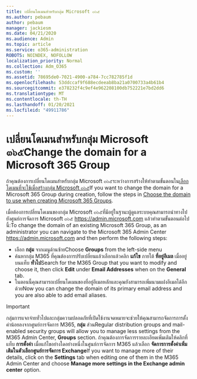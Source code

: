 ```yaml
---
title: เปลี่ยนโดเมนสำหรับกลุ่ม Microsoft ๓๖๕
ms.author: pebaum
author: pebaum
manager: jackiesm
ms.date: 04/21/2020
ms.audience: Admin
ms.topic: article
ms.service: o365-administration
ROBOTS: NOINDEX, NOFOLLOW
localization_priority: Normal
ms.collection: Adm_O365
ms.custom: ''
ms.assetid: 78695de0-7021-4900-a784-7cc782785f1d
ms.openlocfilehash: 53ddccaf9f688ecdeeab8ba21a0700733a4b61b4
ms.sourcegitcommit: e378232f4c9ef4e962208100db752221e7bd2dd6
ms.translationtype: MT
ms.contentlocale: th-TH
ms.lasthandoff: 01/20/2021
ms.locfileid: "49911786"
---
```

# <a name="change-the-domain-for-a-microsoft-365-group"></a><span data-ttu-id="4393a-102">เปลี่ยนโดเมนสำหรับกลุ่ม Microsoft ๓๖๕</span><span class="sxs-lookup"><span data-stu-id="4393a-102">Change the domain for a Microsoft 365 Group</span></span>

<span data-ttu-id="4393a-103">ถ้าคุณต้องการเปลี่ยนโดเมนสำหรับกลุ่ม Microsoft ๓๖๕ระหว่างการสร้างให้ทำตามขั้นตอนใน[เลือกโดเมนที่จะใช้เมื่อสร้างกลุ่ม Microsoft ๓๖๕](https://docs.microsoft.com/microsoft-365/admin/create-groups/choose-domain-to-create-groups)</span><span class="sxs-lookup"><span data-stu-id="4393a-103">If you want to change the domain for a Microsoft 365 Group during creation, follow the steps in [Choose the domain to use when creating Microsoft 365 Groups](https://docs.microsoft.com/microsoft-365/admin/create-groups/choose-domain-to-create-groups).</span></span>

<span data-ttu-id="4393a-104">เมื่อต้องการเปลี่ยนโดเมนของกลุ่ม Microsoft ๓๖๕ที่มีอยู่ในฐานะผู้ดูแลระบบคุณสามารถนำทางไปยังศูนย์การจัดการ Microsoft ๓๖๕ https://admin.microsoft.com แล้วทำตามขั้นตอนต่อไปนี้:</span><span class="sxs-lookup"><span data-stu-id="4393a-104">To change the domain of an existing Microsoft 365 Group, as an administrator you can navigate to the Microsoft 365 Admin Center https://admin.microsoft.com and then perform the following steps:</span></span>

- <span data-ttu-id="4393a-105">เลือก **กลุ่ม** จากเมนูด้านซ้าย</span><span class="sxs-lookup"><span data-stu-id="4393a-105">Choose **Groups** from the left-side menu</span></span>
- <span data-ttu-id="4393a-106">ค้นหากลุ่ม M365 ที่คุณต้องการปรับเปลี่ยนแล้วเลือกแล้วคลิก **แก้ไข** ภายใต้ **ที่อยู่อีเมล** เมื่ออยู่บนแท็บ **ทั่วไป**</span><span class="sxs-lookup"><span data-stu-id="4393a-106">Search for the M365 Group that you want to modify and choose it, then click **Edit** under **Email Addresses** when on the **General** tab.</span></span>
- <span data-ttu-id="4393a-107">ในตอนนี้คุณสามารถเปลี่ยนโดเมนของที่อยู่อีเมลหลักและคุณยังสามารถเพิ่มนามแฝงอีเมลได้อีกด้วย</span><span class="sxs-lookup"><span data-stu-id="4393a-107">Now you can change the domain of its primary email address and you are also able to add email aliases.</span></span>

> [!IMPORTANT]
> <span data-ttu-id="4393a-108">กลุ่มการแจกจ่ายทั่วไปและกลุ่มความปลอดภัยที่เปิดใช้งานจดหมายจะช่วยให้คุณสามารถจัดการการตั้งค่าน้อยลงจากศูนย์การจัดการ M365, **กลุ่ม** ส่วน</span><span class="sxs-lookup"><span data-stu-id="4393a-108">Regular distribution groups and mail-enabled security groups will allow you to manage less settings from the M365 Admin Center, **Groups** section.</span></span> <span data-ttu-id="4393a-109">ถ้าคุณต้องการจัดการรายละเอียดเพิ่มเติมให้คลิกที่แท็บ **การตั้งค่า** เมื่อแก้ไขอย่างใดอย่างหนึ่งในศูนย์การจัดการ M365 แล้วเลือก **จัดการการตั้งค่าเพิ่มเติมในตัวเลือกศูนย์การจัดการ Exchange**</span><span class="sxs-lookup"><span data-stu-id="4393a-109">If you want to manage more of their details, click on the **Settings** tab when editing one of them in the M365 Admin Center and choose **Manage more settings in the Exchange admin center** option.</span></span>